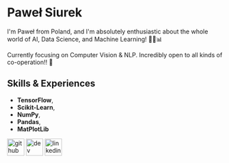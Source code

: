 # Paweł Siurek
I'm Paweł from Poland, and I'm absolutely enthusiastic about the whole world of AI, Data Science, and Machine Learning! 🤖🔬📊

Currently focusing on Computer Vision & NLP.
Incredibly open to all kinds of co-operation!! 🤝

## Skills & Experiences
* **TensorFlow**,
* **Scikit-Learn**,
* **NumPy**,
* **Pandas**,
* **MatPlotLib**


[<img src='https://cdn.jsdelivr.net/npm/simple-icons@3.0.1/icons/github.svg' alt='github' height='40'>](https://github.com/pawelsiurek)  [<img src='https://cdn.jsdelivr.net/npm/simple-icons@3.0.1/icons/hashnode.svg' alt='dev' height='40'>](https://pawelsiurek.hashnode.dev/)  [<img src='https://cdn.jsdelivr.net/npm/simple-icons@3.0.1/icons/linkedin.svg' alt='linkedin' height='40'>](https://www.linkedin.com/in/paweł-siurek-684056231//)  

